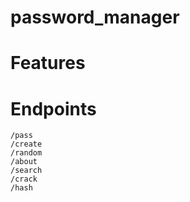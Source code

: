 # password_manager

# Features 
    
# Endpoints
    /pass
    /create
    /random
    /about
    /search
    /crack
    /hash

